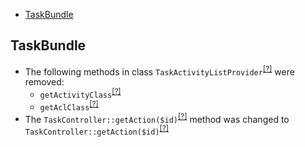 - [TaskBundle](#taskbundle)

TaskBundle
----------
* The following methods in class `TaskActivityListProvider`<sup>[[?]](https://github.com/oroinc/OroCRMTaskBundle/tree/4.0.0/Provider/TaskActivityListProvider.php#L170 "Oro\Bundle\TaskBundle\Provider\TaskActivityListProvider")</sup> were removed:
   - `getActivityClass`<sup>[[?]](https://github.com/oroinc/OroCRMTaskBundle/tree/4.0.0/Provider/TaskActivityListProvider.php#L170 "Oro\Bundle\TaskBundle\Provider\TaskActivityListProvider::getActivityClass")</sup>
   - `getAclClass`<sup>[[?]](https://github.com/oroinc/OroCRMTaskBundle/tree/4.0.0/Provider/TaskActivityListProvider.php#L178 "Oro\Bundle\TaskBundle\Provider\TaskActivityListProvider::getAclClass")</sup>
* The `TaskController::getAction($id)`<sup>[[?]](https://github.com/oroinc/OroCRMTaskBundle/tree/4.0.0/Controller/Api/Rest/TaskController.php#L112 "Oro\Bundle\TaskBundle\Controller\Api\Rest\TaskController")</sup> method was changed to `TaskController::getAction($id)`<sup>[[?]](https://github.com/oroinc/OroCRMTaskBundle/tree/4.1.0/Controller/Api/Rest/TaskController.php#L115 "Oro\Bundle\TaskBundle\Controller\Api\Rest\TaskController")</sup>

